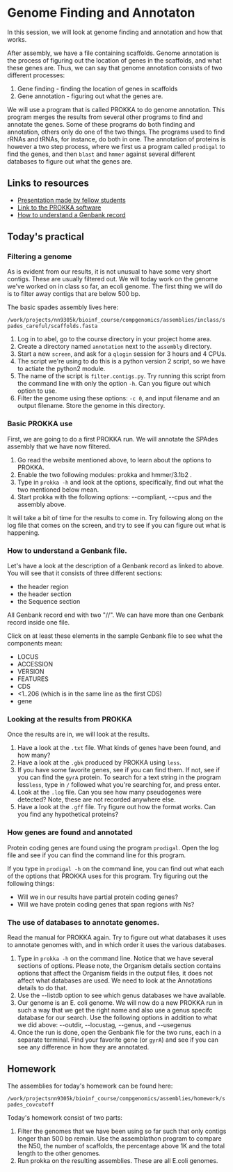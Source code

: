 # Genome Finding and Annotaton

In this session, we will look at genome finding and annotation and how that works.

After assembly, we have a file containing scaffolds. Genome annotation
is the process of figuring out the location of genes in the scaffolds,
and what these genes are. Thus, we can say that genome annotation consists
of two different processes:

1. Gene finding - finding the location of genes in scaffolds
2. Gene annotation - figuring out what the genes are.

We will use a program that is called PROKKA to do genome annotation.
This program merges the results from several other programs to find and
annotate the genes. Some of these programs do both finding and annotation,
others only do one of the two things. The programs used to find rRNAs and
tRNAs, for instance, do both in one. The annotation of proteins is however
a two step process, where we first us a program called `prodigal` to find
the genes, and then `blast` and `hmmer` against several different databases
to figure out what the genes are.

## Links to resources

  * [Presentation made by fellow students](https://docs.google.com/presentation/d/1vKbxuXWcrvvcj5Pi_mE8MzoHJdzVf_g_Fz_QcR5dhoM/edit?usp=sharing)
  * [Link to the PROKKA software](https://github.com/tseemann/prokka/)
  * [How to understand a Genbank record](https://www.ncbi.nlm.nih.gov/Sitemap/samplerecord.html)

## Today's practical

### Filtering a genome

As is evident from our results, it is not unusual to have some very short
contigs. These are usually filtered out. We will today work on the genome
we've worked on in class so far, an ecoli genome. The first thing we will do
is to filter away contigs that are below 500 bp.

The basic spades assembly lives here:

`/work/projects/nn9305k/bioinf_course/compgenomics/assemblies/inclass/spades_careful/scaffolds.fasta`

1. Log in to abel, go to the course directory in your project home area.
2. Create a directory named `annotation` next to the `assembly` directory.
3. Start a new `screen`, and ask for a `qlogin` session for 3 hours and 4 CPUs.
4. The script we're using to do this is a python version 2 script, so we have
   to actiate the python2 module.
5. The name of the script is `filter.contigs.py`. Try running this script from
   the command line with only the option `-h`. Can you figure out which option to use. 
6. Filter the genome using these options: `-c 0`, and input filename and an output 
   filename. Store the genome in this directory.

### Basic PROKKA use

First, we are going to do a first PROKKA run. We will annotate the SPAdes
assembly that we have now filtered.

1. Go read the website mentioned above, to learn about the options to PROKKA.
2. Enable the two following modules: prokka and hmmer/3.1b2 .
3. Type in `prokka -h` and look at the options, specifically, 
   find out what the two mentioned below mean. 
7. Start prokka with the following options: --compliant, --cpus and the assembly above.

It will take a bit of time for the results to come in. Try following along 
on the log file that comes on the screen, and try to see if you can figure out
what is happening.

### How to understand a Genbank file.

Let's have a look at the description of a Genbank record as linked to above. 
You will see that it consists of three different sections:  
* the header region
* the header section
* the Sequence section
   
All Genbank record end with two "//". We can have more than one Genbank record
inside one file.

Click on at least these elements in the sample Genbank file to see what the
components mean: 
* LOCUS
* ACCESSION
* VERSION
* FEATURES
* CDS
* <1..206 (which is in the same line as the first CDS)
* gene

### Looking at the results from PROKKA

Once the results are in, we will look at the results.

1. Have a look at the `.txt` file. What kinds of genes have been found, 
   and how many?
2. Have a look at the `.gbk` produced by PROKKA using `less`.
3. If you have some favorite genes, see if you can find them. If not,
   see if you can find the `gyrA` protein. To search for a text string
   in the program less`less`, type in `/` followed what you're searching 
   for, and press enter.
4. Look at the `.log` file. Can you see how many pseudogenes were detected?
   Note, these are not recorded anywhere else.
5. Have a look at the `.gff` file. Try figure out how the format works.
   Can you find any hypothetical proteins?

### How genes are found and annotated 

Protein coding genes are found using the program `prodigal`. Open
the log file and see if you can find the command line for this program.

If you type in `prodigal -h` on the command line, you can find out 
what each of the options that PROKKA uses for this program.
Try figuring out the following things:
* Will we in our results have partial protein coding genes?
* Will we have protein coding genes that span regions with Ns?
    
### The use of databases to annotate genomes. 

Read the manual for PROKKA again. Try to figure out what databases
it uses to annotate genomes with, and in which order it uses the
various databases.

1. Type in `prokka -h` on the command line. Notice that we have several
   sections of options. Please note, the Organism details section contains
   options that affect the Organism fields in the output files, it does
   not affect what databases are used. We need to look at the Annotations
   details to do that.
2. Use the --listdb option to see which genus databases we have available.
3. Our genome is an E. coli genome. We will now do a new PROKKA run in such
   a way that we get the right name and also use a genus specifc database
   for our search. Use the following options in addition to what we did above:
   --outdir, --locustag, --genus, and --usegenus 
4. Once the run is done, open the Genbank file for the two runs, each in a 
   separate terminal. Find your favorite gene (or `gyrA`) and see if you 
   can see any difference in how they are annotated. 

## Homework

The assemblies for today's homework can be found here:

`/work/projectsnn9305k/bioinf_course/compgenomics/assemblies/homework/spades_covcutoff`

Today's homework consist of two parts:

1. Filter the genomes that we have been using so far such that only contigs
   longer than 500 bp remain. Use the assemblathon program to compare the 
   N50, the number of scaffolds, the percentage above 1K and the total length
   to the other genomes.
2. Run prokka on the resulting assemblies. These are all E.coli genomes.